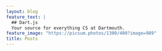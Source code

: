 ```yaml
---
layout: blog
feature_text: |
  ## Dart.js
  Your source for everything CS at Dartmouth.
feature_image: "https://picsum.photos/1300/400?image=989"
title: Posts
---
```

